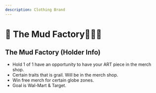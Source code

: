 ```yaml
---
description: Clothing Brand
---
```


# 🥤 The Mud Factory👕👖👟

## The Mud Factory (Holder Info)

* Hold 1 of 1 have an opportunity to have your ART piece in the merch shop.
* Certain traits that is grail. Will be in the merch shop.
* Win free merch for certain globe zones.
* Goal is Wal-Mart & Target.&#x20;





